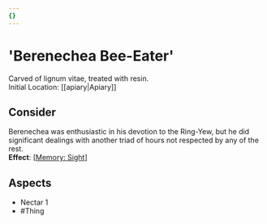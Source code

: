 ```yaml
---
{}
---
```

# 'Berenechea Bee-Eater'
Carved of lignum vitae, treated with resin.<br>Initial Location: [[apiary|Apiary]]
## Consider
Berenechea was enthusiastic in his devotion to the Ring-Yew, but he did significant dealings with another triad of hours not respected by any of the rest.<br>**Effect**: [[Memory: Sight](https://uadaf.theevilroot.xyz/rowenarium/element/mem.sight)]
## Aspects
- Nectar 1
- #Thing